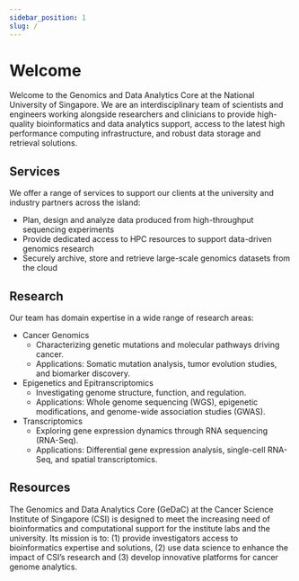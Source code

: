 ```yaml
---
sidebar_position: 1
slug: /
---
```


# Welcome

Welcome to the Genomics and Data Analytics Core at the National University of Singapore.  We are an interdisciplinary team of scientists and engineers working alongside researchers and clinicians to provide high-quality bioinformatics and data analytics support, access to the latest high performance computing infrastructure, and robust data storage and retrieval solutions.

## Services

We offer a range of services to support our clients at the university and industry partners across the island:
- Plan, design and analyze data produced from high-throughput sequencing experiments
- Provide dedicated access to HPC resources to support data-driven genomics research
- Securely archive, store and retrieve large-scale genomics datasets from the cloud

## Research

Our team has domain expertise in a wide range of research areas:
- Cancer Genomics
    - Characterizing genetic mutations and molecular pathways driving cancer.
    - Applications: Somatic mutation analysis, tumor evolution studies, and biomarker discovery.
- Epigenetics and Epitranscriptomics
    - Investigating genome structure, function, and regulation.
    - Applications: Whole genome sequencing (WGS), epigenetic modifications, and genome-wide association studies (GWAS).
- Transcriptomics
    - Exploring gene expression dynamics through RNA sequencing (RNA-Seq).
    - Applications: Differential gene expression analysis, single-cell RNA-Seq, and spatial transcriptomics.


## Resources

The Genomics and Data Analytics Core (GeDaC) at the Cancer Science Institute of Singapore (CSI) is designed to meet the increasing need of bioinformatics and computational support for the institute labs and the university. Its mission is to: (1) provide investigators access to bioinformatics expertise and solutions, (2) use data science to enhance the impact of CSI’s research and (3) develop innovative platforms for cancer genome analytics.

